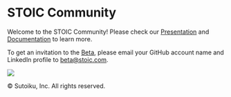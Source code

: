 # STOIC Community

Welcome to the STOIC Community! Please check our [Presentation](https://stoic-doc.github.io/Community/presentations/User%20Journey.pdf) and [Documentation](https://github.com/stoic-doc/Community/discussions/categories/documentation?discussions_q=what+is+stoic+category%3ADocumentation+sort%3Atop) to learn more.

To get an invitation to the [Beta](https://github.com/stoic-doc/Community/discussions/353), please email your GitHub account name and LinkedIn profile to [beta@stoic.com](mailto:beta@stoic.com).

<img src="https://stoic-doc.github.io/Community/images/illustrations/Teaching%20Cropped.png">

© Sutoiku, Inc. All rights reserved.
